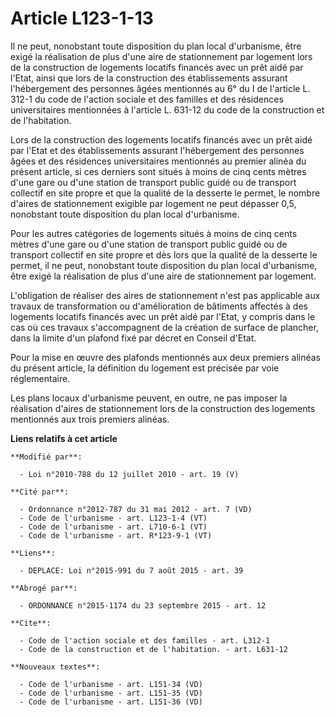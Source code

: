 # Article L123-1-13

Il ne peut, nonobstant toute disposition du plan local d'urbanisme, être exigé la réalisation de plus d'une aire de
stationnement par logement lors de la construction de logements locatifs financés avec un prêt aidé par l'Etat, ainsi que
lors de la construction des établissements assurant l'hébergement des personnes âgées mentionnés au 6° du I de l'article L.
312-1 du code de l'action sociale et des familles et des résidences universitaires mentionnées à l'article L. 631-12 du code
de la construction et de l'habitation. 

Lors de la construction des logements locatifs financés avec un prêt aidé par l'Etat et des établissements assurant
l'hébergement des personnes âgées et des résidences universitaires mentionnés au premier alinéa du présent article, si ces
derniers sont situés à moins de cinq cents mètres d'une gare ou d'une station de transport public guidé ou de transport
collectif en site propre et que la qualité de la desserte le permet, le nombre d'aires de stationnement exigible par logement
ne peut dépasser 0,5, nonobstant toute disposition du plan local d'urbanisme. 

Pour les autres catégories de logements situés à moins de cinq cents mètres d'une gare ou d'une station de transport public
guidé ou de transport collectif en site propre et dès lors que la qualité de la desserte le permet, il ne peut, nonobstant
toute disposition du plan local d'urbanisme, être exigé la réalisation de plus d'une aire de stationnement par logement. 

L'obligation de réaliser des aires de stationnement n'est pas applicable aux travaux de transformation ou d'amélioration de
bâtiments affectés à des logements locatifs financés avec un prêt aidé par l'Etat, y compris dans le cas où ces travaux
s'accompagnent de la création de surface de plancher, dans la limite d'un plafond fixé par décret en Conseil d'Etat. 

Pour la mise en œuvre des plafonds mentionnés aux deux premiers alinéas du présent article, la définition du logement est
précisée par voie réglementaire. 

Les plans locaux d'urbanisme peuvent, en outre, ne pas imposer la réalisation d'aires de stationnement lors de la
construction des logements mentionnés aux trois premiers alinéas.

**Liens relatifs à cet article**

	**Modifié par**:

	  - Loi n°2010-788 du 12 juillet 2010 - art. 19 (V)

	**Cité par**:

	  - Ordonnance n°2012-787 du 31 mai 2012 - art. 7 (VD)
	  - Code de l'urbanisme - art. L123-1-4 (VT)
	  - Code de l'urbanisme - art. L710-6-1 (VT)
	  - Code de l'urbanisme - art. R*123-9-1 (VT)

	**Liens**:

	  - DEPLACE: Loi n°2015-991 du 7 août 2015 - art. 39

	**Abrogé par**:

	  - ORDONNANCE n°2015-1174 du 23 septembre 2015 - art. 12

	**Cite**:

	  - Code de l'action sociale et des familles - art. L312-1
	  - Code de la construction et de l'habitation. - art. L631-12

	**Nouveaux textes**:

	  - Code de l'urbanisme - art. L151-34 (VD)
	  - Code de l'urbanisme - art. L151-35 (VD)
	  - Code de l'urbanisme - art. L151-36 (VD)
